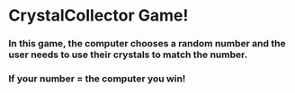 # CrystalCollector Game!
### In this game, the computer chooses a random number and the user needs to use their crystals to match the number.
### If your number = the computer you win!
